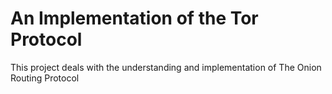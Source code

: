 # An Implementation of the Tor Protocol

This project deals with the understanding and implementation of The Onion Routing Protocol
